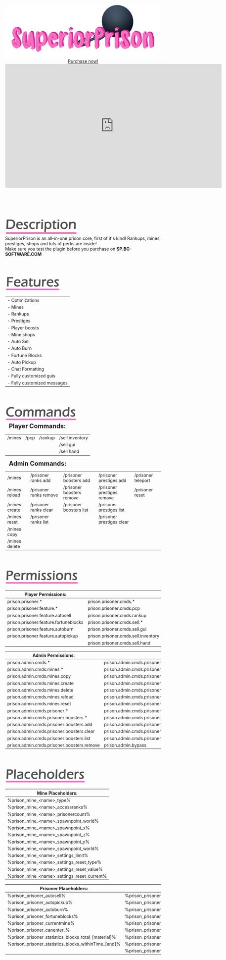 <center>
<img src="./images/superiorprison-logo.png" />
<a href="https://www.spigotmc.org/resources/79633/" target="_blank" class="purchase" id="sp-purchase">Purchase now!</a>

<iframe class="showcase" src="https://www.youtube.com/embed/jIvvtlnT4t0" allowfullscreen="" width="700" height="400" frameborder="0"></iframe>
</center>

<br><br><br><br>

<img src="./images/sp-description.png" /><br>
SuperiorPrison is an all-in-one prison core, first of it's kind! Rankups, mines, prestiges, shops and lots of perks are inside!<br>
Make sure you test the plugin before you purchase on **SP.BG-SOFTWARE.COM**

<br><br>

<img src="./images/sp-features.png" /><br>
<div class="clean-table offset-table">

|                             |
|-----------------------------|
| - Optimizations             |
| - Mines                     |
| - Rankups                   |
| - Prestiges                 |
| - Player boosts             |
| - Mine shops                |
| - Auto Sell                 |
| - Auto Burn                 |
| - Fortune Blocks            |
| - Auto Pickup               |
| - Chat Formatting           |
| - Fully customized guis     |
| - Fully customized messages |
</div>

<br><br>

<img src="./images/sp-commands.png" /><br>
<span style="font-size: 20px; margin-left: 12px;"><b>Player Commands:</b></span>
<div class="clean-table offset-table">

|        |      |         |                 |
|--------|------|---------|-----------------|
| /mines | /pcp | /rankup | /sell inventory |
|        |      |         | /sell gui       |
|        |      |         | /sell hand      |
</div>
<span style="font-size: 20px; margin-left: 12px;"><b>Admin Commands:</b></span>
<div class="clean-table">

|               |                        |                           |                            |                    |
|---------------|------------------------|---------------------------|----------------------------|--------------------|
| /mines        | /prisoner ranks add    | /prisoner boosters add    | /prisoner prestiges add    | /prisoner teleport |
| /mines reload | /prisoner ranks remove | /prisoner boosters remove | /prisoner prestiges remove | /prisoner reset    |
| /mines create | /prisoner ranks clear  | /prisoner boosters list   | /prisoner prestiges list   |
| /mines reset  | /prisoner ranks list   |                           | /prisoner prestiges clear  |
| /mines copy   |
| /mines delete |
</div>

<br><br>

<img src="./images/sp-permissions.png" /><br>
<div class="clean-table big-titles aligned-titles offset-table">

| Player Permissions:                   |                                     |
|---------------------------------------|-------------------------------------|
| prison.prisoner.*                     | prison.prisoner.cmds.*              |
| prison.prisoner.feature.*             | prison.prisoner.cmds.pcp            |
| prison.prisoner.feature.autosell      | prison.prisoner.cmds.rankup         |
| prison.prisoner.feature.fortuneblocks | prison.prisoner.cmds.sell.*         |
| prison.prisoner.feature.autoburn      | prison.prisoner.cmds.sell.gui       |
| prison.prisoner.feature.autopickup    | prison.prisoner.cmds.sell.inventory |
|                                       | prison.prisoner.cmds.sell.hand      |
</div>
<div class="clean-table big-titles aligned-titles">

| Admin Permissions:                         |                                             |
|--------------------------------------------|---------------------------------------------|
| prison.admin.cmds.*                        | prison.admin.cmds.prisoner.ranks.*          |
| prison.admin.cmds.mines.*                  | prison.admin.cmds.prisoner.ranks.add        |
| prison.admin.cmds.mines.copy               | prison.admin.cmds.prisoner.ranks.clear      |
| prison.admin.cmds.mines.create             | prison.admin.cmds.prisoner.ranks.list       |
| prison.admin.cmds.mines.delete             | prison.admin.cmds.prisoner.ranks.remove     |
| prison.admin.cmds.mines.reload             | prison.admin.cmds.prisoner.prestiges.*      |
| prison.admin.cmds.mines.reset              | prison.admin.cmds.prisoner.prestiges.add    |
| prison.admin.cmds.prisoner.*               | prison.admin.cmds.prisoner.prestiges.clear  |
| prison.admin.cmds.prisoner.boosters.*      | prison.admin.cmds.prisoner.prestiges.list   |
| prison.admin.cmds.prisoner.boosters.add    | prison.admin.cmds.prisoner.prestiges.remove |
| prison.admin.cmds.prisoner.boosters.clear  | prison.admin.cmds.prisoner.teleport         |
| prison.admin.cmds.prisoner.boosters.list   | prison.admin.cmds.prisoner.reset            |
| prison.admin.cmds.prisoner.boosters.remove | prison.admin.bypass                         |
</div>

<br><br>

<img src="./images/sp-placeholders.png" /><br>
<div class="clean-table big-titles aligned-titles offset-table">

| Mine Placeholders:                              |
|-------------------------------------------------|
| %prison_mine_&#60;name>_type%                   |
| %prison_mine_&#60;name>_accessranks%            |
| %prison_mine_&#60;name>_prisonercount%          |
| %prison_mine_&#60;name>_spawnpoint_world%       |
| %prison_mine_&#60;name>_spawnpoint_x%           |
| %prison_mine_&#60;name>_spawnpoint_z%           |
| %prison_mine_&#60;name>_spawnpoint_y%           |
| %prison_mine_&#60;name>_spawnpoint_world%       |
| %prison_mine_&#60;name>_settings_limit%         |
| %prison_mine_&#60;name>_settings_reset_type%    |
| %prison_mine_&#60;name>_settings_reset_value%   |
| %prison_mine_&#60;name>_settings_reset_current% |
</div>
<div class="clean-table big-titles aligned-titles">

| Prisoner Placeholders:                               |                                            |                                              |
|------------------------------------------------------|--------------------------------------------|----------------------------------------------|
| %prison_prisoner_autosell%                           | %prison_prisoner_prestige_prefix%          | %prison_prisoner_ladderrank_prefix%          |
| %prison_prisoner_autopickup%                         | %prison_prisoner_prestige_order%           | %prison_prisoner_ladderrank_order%           |
| %prison_prisoner_autoburn%                           | %prison_prisoner_prestige_name%            | %prison_prisoner_ladderrank_name%            |
| %prison_prisoner_fortuneblocks%                      | %prison_prisoner_prestige_next_prefix%     | %prison_prisoner_ladderrank_next_prefix%     |
| %prison_prisoner_currentmine%                        | %prison_prisoner_prestige_next_order%      | %prison_prisoner_ladderrank_next_order%      |
| %prison_prisoner_canenter_%                          | %prison_prisoner_prestige_next_name%       | %prison_prisoner_ladderrank_next_name%       |
| %prison_prisoner_statistics_blocks_total_[material]% | %prison_prisoner_prestige_previous_prefix% | %prison_prisoner_ladderrank_previous_prefix% |
| %prison_prisoner_statistics_blocks_withinTime_[end]% | %prison_prisoner_prestige_previous_order%  | %prison_prisoner_ladderrank_previous_order%  |
|                                                      | %prison_prisoner_prestige_previous_name%   | %prison_prisoner_ladderrank_previous_name%   |
</div>